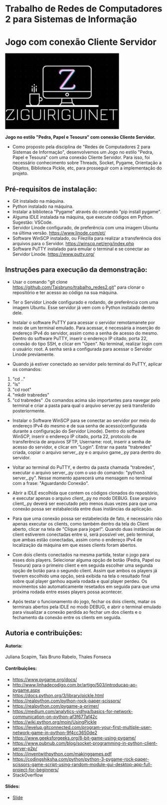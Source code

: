 # Trabalho de Redes de Computadores 2 para Sistemas de Informação
# Jogo com conexão Cliente Servidor

![Imagem](logo.jpg)

**Jogo no estilo "Pedra, Papel e Tesoura" com conexão Cliente Servidor.**

- Como proposto pela disciplina de "Redes de Computadores 2 para Sistemas de Informação", desenvolvemos um Jogo no estilo
"Pedra, Papel e Tesoura" com uma conexão Cliente Servidor. Para isso, foi necessário conhecimento sobre Threads, Socket,
Pygame, Orientação a Objetos, Biblioteca Pickle, etc, para prosseguir com a implementação do projeto.

## Pré-requisitos de instalação:
- Git instalado na máquina.
- Python instalado na máquina.
- Instalar a biblioteca "Pygame" através do comando "pip install pygame".
- Alguma IDLE instalada na máquina, que execute códigos em Python. Sugestão: VSCode.
- Servidor Linode configurado, de preferência com uma imagem Ubuntu na última versão. https://www.linode.com/pt/
- Software WinSCP instalado, ou Filezilla para realizar a transferência dos arquivos para o Servidor. https://winscp.net/eng/index.php
- Software PuTTY instalado para emular o terminal e se conectar ao Servidor Linode. https://www.putty.org/

## Instruções para execução da demonstração:

- Usar o comando "git clone https://github.com/Taisbruno/trabalho_redes2.git" para clonar o repositório e ter acesso ao código na sua máquina.

- Ter o Servidor Linode configurado e rodando, de preferência com uma imagem Ubuntu. Esse servidor já vem com o Python instalado dentro dele.

- Instalar o software PuTTY para acessar o servidor remotamanete por meio de um terminal emulado. Para acessar, é necessária a inserção do endereço IPv4 do servidor, assim como a senha de acesso do mesmo. Dentro do software PuTTY, inserir o endereço IP citado, porta 22, conexão do tipo SSH, e clicar em "Open". No terminal, realizar login com o usuário: root. A senha será a configurada para acessar o Servidor Linode previamente. 
 - Quando já estiver conectado ao servidor pelo terminal do PuTTY, aplicar os comandos:
 1. "cd .."
 2. "ls"
 3. "cd root"
 4. "mkdir trabredes"
 5. "cd trabredes"
.Os comandos acima são importantes para navegar pelo terminal e criar a pasta para qual o arquivo server.py será transferido posteriormente.

- Instalar o Software WinSCP para se conectar ao servidor por meio do endereço IPv4 do mesmo e de sua senha de acesso(configurada durante a configuração do Servidor Linode). Dentro do software WinSCP, inserir o endereço IP citado, porta 22, protocolo de transferência de arquivos SFTP, Username: root, inserir a senha de acesso do servidor, e clicar em "Login". Entrar na pasta "trabredes" criada, copiar o arquivo server_.py e o arquivo game_.py para dentro do servidor.

- Voltar ao terminal do PuTTY, e dentro da pasta chamada "trabredes", executar o arquivo server_.py com o uso do comando: "python3 server_.py". Nesse momento aparecerá uma mensagem no terminal com a frase: "Aguardando Conexão".

- Abrir a IDLE escolhida que contem os códigos clonados do repositório, e executar apenas o arquivo client_.py no modo DEBUG. Esse arquivo client_.py deverá ser executado pelo menos duas vezes para que uma conexão possa ser estabalecida entre duas instâncias da aplicação.

- Para que uma conexão possa ser estabelecida de fato, é necessário não apenas executar os clients, como também dentro da tela do Client aberto, clicar na tela de "Clique para jogar!". Quando duas instâncias de client estiverem conectadas entre si, será possível ver, pelo terminal, que ambas estão conectadas, assim como o endereço IPv4 de localização da máquina em que esses clients foram abertos.

- Com dois clients conectados na mesma partida, testar o jogo para esses dois players. Selecionar alguma opção de botão (Pedra, Papel ou Tesoura) para o primeiro client e em seguida escolher uma segunda opção de botão para o segundo client. Assim que ambos os players já tiverem escolhido uma opção, será exibida na tela o resultado final sobre qual player ganhou aquela rodada e qual player perdeu. Os movimentos são automaticamente resetados em seguida para que uma próxima rodada entre esses players possa acontecer. 

- Após testar o funcionamento do jogo, fechar os dois clients, matar os terminais abertos pela IDLE no modo DEBUG, e abrir o terminal emulado para visualizar a conexão perdida ao fechar um dos clients e o fechamento da conexão entre os clients em seguida.

## Autoria e contribuições:

#### Autoria: 
Juliana Scapim,
Tais Bruno Rabelo,
Thales Fonseca

#### Contribuições: 
- https://www.pygame.org/docs/
- http://www.linhadecodigo.com.br/artigo/503/introducao-ao-pygame.aspx
- https://docs.python.org/3/library/pickle.html
- https://realpython.com/python-rock-paper-scissors/
- https://realpython.com/pygame-a-primer/
- https://medium.com/analytics-vidhya/basics-for-network-communication-on-python-af3f677af42c
- https://wiki.python.org/moin/UsingPickle
- https://levelup.gitconnected.com/program-your-first-multiple-user-network-game-in-python-9f4cc3650de2
- https://www.geeksforgeeks.org/8-bit-game-using-pygame/
- https://www.pubnub.com/blog/socket-programming-in-python-client-server-p2p/
- https://inventwithpython.com/makinggames.pdf
- https://codingshiksha.com/python/python-3-pygame-rock-paper-scissors-game-script-using-random-module-gui-desktop-app-full-project-for-beginners/
- StackOverflow

#### Slides:
- [Slide](https://docs.google.com/presentation/d/1ledoMvHJP1VEG5ob6n5uI0QZWT0OJiZBL7NjWiVAGyI/edit#slide=id.g110ad1f8954_0_6)
